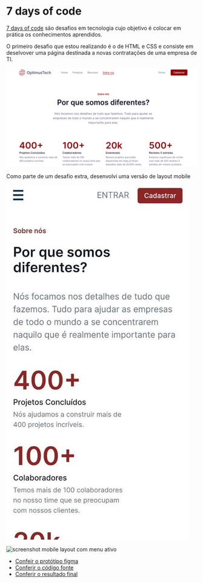 # 7 days of code 

[7 days of code](https://7daysofcode.io/) são desafios em tecnologia cujo objetivo é colocar em prática os conhecimentos aprendidos.

O primeiro desafio que estou realizando é o de HTML e CSS e consiste em deselvover uma página destinada a novas contratações de uma empresa de TI. 

![imagem](./html-css/assets/img/desktop-layout.png)


Como parte de um desafio extra, desenvolvi uma versão de layout mobile 

![screenshot mobile layout](./html-css/assets/mobile.jpg)



![screenshot mobile layout com menu ativo](./html-css/assets/mobile-active.jpg.jpg)

* [Confeir o protótipo figma](https://www.figma.com/file/mm3MLozvUDGhDRTxSLlGL5/7daysOfCode-HTML-CSS?node-id=0%3A1)
* [Conferir o código fonte](https://github.com/nalutm/seven-days-of-code/tree/main/html-css)
* [Conferir o resultado final](https://html-csss.vercel.app/)


